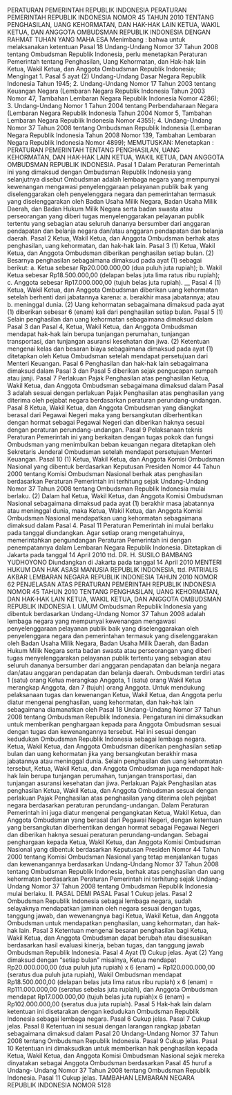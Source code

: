  PERATURAN PEMERINTAH REPUBLIK INDONESIA PERATURAN PEMERINTAH REPUBLIK INDONESIA NOMOR 45 TAHUN 2010 TENTANG PENGHASILAN, UANG KEHORMATAN, DAN HAK-HAK LAIN KETUA, WAKIL KETUA, DAN ANGGOTA OMBUDSMAN REPUBLIK INDONESIA
DENGAN RAHMAT TUHAN YANG MAHA ESA
Menimbang :
 bahwa untuk melaksanakan ketentuan Pasal 18 Undang-Undang Nomor 37 Tahun 2008 tentang Ombudsman Republik Indonesia, perlu menetapkan Peraturan Pemerintah tentang Penghasilan, Uang Kehormatan, dan Hak-hak lain Ketua, Wakil Ketua, dan Anggota Ombudsman Republik Indonesia; Mengingat 1. Pasal 5 ayat (2) Undang-Undang Dasar Negara Republik Indonesia Tahun 1945;
2. Undang-Undang Nomor 17 Tahun 2003 tentang Keuangan Negara (Lembaran Negara Republik Indonesia Tahun 2003 Nomor 47, Tambahan Lembaran Negara Republik Indonesia Nomor 4286);
3. Undang-Undang Nomor 1 Tahun 2004 tentang Perbendaharaan Negara (Lembaran Negara Republik Indonesia Tahun 2004 Nomor 5, Tambahan Lembaran Negara Republik Indonesia Nomor 4355);
4. Undang-Undang Nomor 37 Tahun 2008 tentang Ombudsman Republik Indonesia (Lembaran Negara Republik Indonesia Tahun 2008 Nomor 139, Tambahan Lembaran Negara Republik Indonesia Nomor 4899);
MEMUTUSKAN:
 Menetapkan : PERATURAN PEMERINTAH TENTANG PENGHASILAN, UANG KEHORMATAN, DAN HAK-HAK LAIN KETUA, WAKIL KETUA, DAN ANGGOTA OMBUDSMAN REPUBLIK INDONESIA.
Pasal 1
Dalam Peraturan Pemerintah ini yang dimaksud dengan Ombudsman Republik Indonesia yang selanjutnya disebut Ombudsman adalah lembaga negara yang mempunyai kewenangan mengawasi penyelenggaraan pelayanan publik baik yang diselenggarakan oleh penyelenggara negara dan pemerintahan termasuk yang diselenggarakan oleh Badan Usaha Milik Negara, Badan Usaha Milik Daerah, dan Badan Hukum Milik Negara serta badan swasta atau perseorangan yang diberi tugas menyelenggarakan pelayanan publik tertentu yang sebagian atau seluruh dananya bersumber dari anggaran pendapatan dan belanja negara dan/atau anggaran pendapatan dan belanja daerah.
Pasal 2
Ketua, Wakil Ketua, dan Anggota Ombudsman berhak atas penghasilan, uang kehormatan, dan hak-hak lain.
Pasal 3
(1) Ketua, Wakil Ketua, dan Anggota Ombudsman diberikan penghasilan setiap bulan.
(2) Besarnya penghasilan sebagaimana dimaksud pada ayat (1) sebagai berikut:
a. Ketua sebesar Rp20.000.000,00 (dua puluh juta rupiah);
b. Wakil Ketua sebesar Rp18.500.000,00 (delapan belas juta lima ratus ribu rupiah);
c. Anggota sebesar Rp17.000.000,00 (tujuh belas juta rupiah). __
Pasal 4
(1) Ketua, Wakil Ketua, dan Anggota Ombudsman diberikan uang kehormatan setelah berhenti dari jabatannya karena:
a. berakhir masa jabatannya; atau
b. meninggal dunia.
(2) Uang kehormatan sebagaimana dimaksud pada ayat (1) diberikan sebesar 6 (enam) kali dari penghasilan setiap bulan.
Pasal 5
(1) Selain penghasilan dan uang kehormatan sebagaimana dimaksud dalam Pasal 3 dan Pasal 4, Ketua, Wakil Ketua, dan Anggota Ombudsman mendapat hak-hak lain berupa tunjangan perumahan, tunjangan transportasi, dan tunjangan asuransi kesehatan dan jiwa.
(2) Ketentuan mengenai kelas dan besaran biaya sebagaimana dimaksud pada ayat (1) ditetapkan oleh Ketua Ombudsman setelah mendapat persetujuan dari Menteri Keuangan.
Pasal 6
Penghasilan dan hak-hak lain sebagaimana dimaksud dalam Pasal 3 dan Pasal 5 diberikan sejak pengucapan sumpah atau janji.
Pasal 7
Perlakuan Pajak Penghasilan atas penghasilan Ketua, Wakil Ketua, dan Anggota Ombudsman sebagaimana dimaksud dalam Pasal 3 adalah sesuai dengan perlakuan Pajak Penghasilan atas penghasilan yang diterima oleh pejabat negara berdasarkan peraturan perundang-undangan.
Pasal 8
Ketua, Wakil Ketua, dan Anggota Ombudsman yang diangkat berasal dari Pegawai Negeri maka yang bersangkutan diberhentikan dengan hormat sebagai Pegawai Negeri dan diberikan haknya sesuai dengan peraturan perundang-undangan.
Pasal 9
Pelaksanaan teknis Peraturan Pemerintah ini yang berkaitan dengan tugas pokok dan fungsi Ombudsman yang menimbulkan beban keuangan negara ditetapkan oleh Sekretaris Jenderal Ombudsman setelah mendapat persetujuan Menteri Keuangan.
Pasal 10
(1) Ketua, Wakil Ketua, dan Anggota Komisi Ombudsman Nasional yang dibentuk berdasarkan Keputusan Presiden Nomor 44 Tahun 2000 tentang Komisi Ombudsman Nasional berhak atas penghasilan berdasarkan Peraturan Pemerintah ini terhitung sejak Undang-Undang Nomor 37 Tahun 2008 tentang Ombudsman Republik Indonesia mulai berlaku.
(2) Dalam hal Ketua, Wakil Ketua, dan Anggota Komisi Ombudsman Nasional sebagaimana dimaksud pada ayat (1) berakhir masa jabatannya atau meninggal dunia, maka Ketua, Wakil Ketua, dan Anggota Komisi Ombudsman Nasional mendapatkan uang kehormatan sebagaimana dimaksud dalam Pasal 4.
Pasal 11
Peraturan Pemerintah ini mulai berlaku pada tanggal diundangkan.
Agar setiap orang mengetahuinya, memerintahkan pengundangan Peraturan Pemerintah ini dengan penempatannya dalam Lembaran Negara Republik Indonesia. Ditetapkan di Jakarta pada tanggal 14 April 2010 ttd. DR. H. SUSILO BAMBANG YUDHOYONO Diundangkan di Jakarta pada tanggal 14 April 2010 MENTERI HUKUM DAN HAK ASASI MANUSIA REPUBLIK INDONESIA, ttd. PATRIALIS AKBAR LEMBARAN NEGARA REPUBLIK INDONESIA TAHUN 2010 NOMOR 62 PENJELASAN ATAS PERATURAN PEMERINTAH REPUBLIK INDONESIA NOMOR 45 TAHUN 2010 TENTANG PENGHASILAN, UANG KEHORMATAN, DAN HAK-HAK LAIN KETUA, WAKIL KETUA, DAN ANGGOTA OMBUDSMAN REPUBLIK INDONESIA I. UMUM Ombudsman Republik Indonesia yang dibentuk berdasarkan Undang-Undang Nomor 37 Tahun 2008 adalah lembaga negara yang mempunyai kewenangan mengawasi penyelenggaraan pelayanan publik baik yang diselenggarakan oleh penyelenggara negara dan pemerintahan termasuk yang diselenggarakan oleh Badan Usaha Milik Negara, Badan Usaha Milik Daerah, dan Badan Hukum Milik Negara serta badan swasta atau perseorangan yang diberi tugas menyelenggarakan pelayanan publik tertentu yang sebagian atau seluruh dananya bersumber dari anggaran pendapatan dan belanja negara dan/atau anggaran pendapatan dan belanja daerah. Ombudsman terdiri atas 1 (satu) orang Ketua merangkap Anggota, 1 (satu) orang Wakil Ketua merangkap Anggota, dan 7 (tujuh) orang Anggota. Untuk mendukung pelaksanaan tugas dan kewenangan Ketua, Wakil Ketua, dan Anggota perlu diatur mengenai penghasilan, uang kehormatan, dan hak-hak lain sebagaimana diamanatkan oleh Pasal 18 Undang-Undang Nomor 37 Tahun 2008 tentang Ombudsman Republik Indonesia. Pengaturan ini dimaksudkan untuk memberikan penghargaan kepada para Anggota Ombudsman sesuai dengan tugas dan kewenangannya tersebut. Hal ini sesuai dengan kedudukan Ombudsman Republik Indonesia sebagai lembaga negara. Ketua, Wakil Ketua, dan Anggota Ombudsman diberikan penghasilan setiap bulan dan uang kehormatan jika yang bersangkutan berakhir masa jabatannya atau meninggal dunia. Selain penghasilan dan uang kehormatan tersebut, Ketua, Wakil Ketua, dan Anggota Ombudsman juga mendapat hak-hak lain berupa tunjangan perumahan, tunjangan transportasi, dan tunjangan asuransi kesehatan dan jiwa. Perlakuan Pajak Penghasilan atas penghasilan Ketua, Wakil Ketua, dan Anggota Ombudsman sesuai dengan perlakuan Pajak Penghasilan atas penghasilan yang diterima oleh pejabat negara berdasarkan peraturan perundang-undangan. Dalam Peraturan Pemerintah ini juga diatur mengenai pengangkatan Ketua, Wakil Ketua, dan Anggota Ombudsman yang berasal dari Pegawai Negeri, dengan ketentuan yang bersangkutan diberhentikan dengan hormat sebagai Pegawai Negeri dan diberikan haknya sesuai peraturan perundang-undangan. Sebagai penghargaan kepada Ketua, Wakil Ketua, dan Anggota Komisi Ombudsman Nasional yang dibentuk berdasarkan Keputusan Presiden Nomor 44 Tahun 2000 tentang Komisi Ombudsman Nasional yang tetap menjalankan tugas dan kewenangannya berdasarkan Undang-Undang Nomor 37 Tahun 2008 tentang Ombudsman Republik Indonesia, berhak atas penghasilan dan uang kehormatan berdasarkan Peraturan Pemerintah ini terhitung sejak Undang-Undang Nomor 37 Tahun 2008 tentang Ombudsman Republik Indonesia mulai berlaku. II. PASAL DEMI PASAL
Pasal 1
Cukup jelas.
Pasal 2
Ombudsman Republik Indonesia sebagai lembaga negara, sudah selayaknya mendapatkan jaminan oleh negara sesuai dengan tugas, tanggung jawab, dan wewenangnya bagi Ketua, Wakil Ketua, dan Anggota Ombudsman untuk mendapatkan penghasilan, uang kehormatan, dan hak-hak lain.
Pasal 3
Ketentuan mengenai besaran penghasilan bagi Ketua, Wakil Ketua, dan Anggota Ombudsman dapat berubah atau disesuaikan berdasarkan hasil evaluasi kinerja, beban tugas, dan tanggung jawab Ombudsman Republik Indonesia.
Pasal 4
Ayat (1) Cukup jelas. Ayat (2) Yang dimaksud dengan “setiap bulan” misalnya, Ketua mendapat Rp20.000.000,00 (dua puluh juta rupiah) x 6 (enam) = Rp120.000.000,00 (seratus dua puluh juta rupiah), Wakil Ombudsman mendapat Rp18.500.000,00 (delapan belas juta lima ratus ribu rupiah) x 6 (enam) = Rp111.000.000,00 (seratus sebelas juta rupiah), dan Anggota Ombudsman mendapat Rp17.000.000,00 (tujuh belas juta rupiah)x 6 (enam) = Rp102.000.000,00 (seratus dua juta rupiah).
Pasal 5
Hak-hak lain dalam ketentuan ini disetarakan dengan kedudukan Ombudsman Republik Indonesia sebagai lembaga negara.
Pasal 6
Cukup jelas.
Pasal 7
Cukup jelas.
Pasal 8
Ketentuan ini sesuai dengan larangan rangkap jabatan sebagaimana dimaksud dalam Pasal 20 Undang-Undang Nomor 37 Tahun 2008 tentang Ombudsman Republik Indonesia.
Pasal 9
Cukup jelas.
Pasal 10
Ketentuan ini dimaksudkan untuk memberikan hak penghasilan kepada Ketua, Wakil Ketua, dan Anggota Komisi Ombudsman Nasional sejak mereka dinyatakan sebagai Anggota Ombudsman berdasarkan Pasal 45 huruf a Undang- Undang Nomor 37 Tahun 2008 tentang Ombudsman Republik Indonesia.
Pasal 11
Cukup jelas. TAMBAHAN LEMBARAN NEGARA REPUBLIK INDONESIA NOMOR 5128